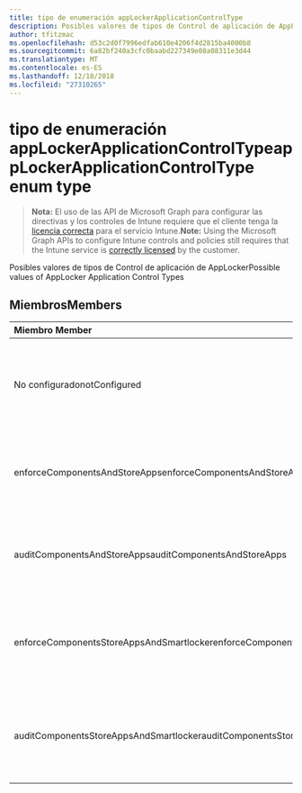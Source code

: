 ```yaml
---
title: tipo de enumeración appLockerApplicationControlType
description: Posibles valores de tipos de Control de aplicación de AppLocker
author: tfitzmac
ms.openlocfilehash: d53c2d0f7996edfab610e4206f4d2815ba4000b8
ms.sourcegitcommit: 6a82bf240a3cfc0baabd227349e08a08311e3d44
ms.translationtype: MT
ms.contentlocale: es-ES
ms.lasthandoff: 12/18/2018
ms.locfileid: "27310265"
---
```

# <a name="applockerapplicationcontroltype-enum-type"></a><span data-ttu-id="e25da-103">tipo de enumeración appLockerApplicationControlType</span><span class="sxs-lookup"><span data-stu-id="e25da-103">appLockerApplicationControlType enum type</span></span>

> <span data-ttu-id="e25da-104">**Nota:** El uso de las API de Microsoft Graph para configurar las directivas y los controles de Intune requiere que el cliente tenga la [licencia correcta](https://go.microsoft.com/fwlink/?linkid=839381) para el servicio Intune.</span><span class="sxs-lookup"><span data-stu-id="e25da-104">**Note:** Using the Microsoft Graph APIs to configure Intune controls and policies still requires that the Intune service is [correctly licensed](https://go.microsoft.com/fwlink/?linkid=839381) by the customer.</span></span>

<span data-ttu-id="e25da-105">Posibles valores de tipos de Control de aplicación de AppLocker</span><span class="sxs-lookup"><span data-stu-id="e25da-105">Possible values of AppLocker Application Control Types</span></span>
## <a name="members"></a><span data-ttu-id="e25da-106">Miembros</span><span class="sxs-lookup"><span data-stu-id="e25da-106">Members</span></span>
|<span data-ttu-id="e25da-107">Miembro	</span><span class="sxs-lookup"><span data-stu-id="e25da-107">Member</span></span>|<span data-ttu-id="e25da-108">Valor</span><span class="sxs-lookup"><span data-stu-id="e25da-108">Value</span></span>|<span data-ttu-id="e25da-109">Descripción</span><span class="sxs-lookup"><span data-stu-id="e25da-109">Description</span></span>|
|:---|:---|:---|
|<span data-ttu-id="e25da-110">No configurado</span><span class="sxs-lookup"><span data-stu-id="e25da-110">notConfigured</span></span>|<span data-ttu-id="e25da-111">0</span><span class="sxs-lookup"><span data-stu-id="e25da-111">0</span></span>|<span data-ttu-id="e25da-112">Valor predeterminado de dispositivo, no se ha seleccionado ningún tipo de Control de la aplicación.</span><span class="sxs-lookup"><span data-stu-id="e25da-112">Device default value, no Application Control type selected.</span></span>|
|<span data-ttu-id="e25da-113">enforceComponentsAndStoreApps</span><span class="sxs-lookup"><span data-stu-id="e25da-113">enforceComponentsAndStoreApps</span></span>|<span data-ttu-id="e25da-114">1</span><span class="sxs-lookup"><span data-stu-id="e25da-114">1</span></span>|<span data-ttu-id="e25da-115">Exigir la aplicación de las aplicaciones de componente y almacenamiento de Windows.</span><span class="sxs-lookup"><span data-stu-id="e25da-115">Enforce Windows component and store apps.</span></span>|
|<span data-ttu-id="e25da-116">auditComponentsAndStoreApps</span><span class="sxs-lookup"><span data-stu-id="e25da-116">auditComponentsAndStoreApps</span></span>|<span data-ttu-id="e25da-117">2</span><span class="sxs-lookup"><span data-stu-id="e25da-117">2</span></span>|<span data-ttu-id="e25da-118">Auditoría de aplicaciones de componente y almacenamiento de Windows.</span><span class="sxs-lookup"><span data-stu-id="e25da-118">Audit Windows component and store apps.</span></span>|
|<span data-ttu-id="e25da-119">enforceComponentsStoreAppsAndSmartlocker</span><span class="sxs-lookup"><span data-stu-id="e25da-119">enforceComponentsStoreAppsAndSmartlocker</span></span>|<span data-ttu-id="e25da-120">3</span><span class="sxs-lookup"><span data-stu-id="e25da-120">3</span></span>|<span data-ttu-id="e25da-121">Exigir la aplicación de componentes de Windows, almacenar aplicaciones y almacén inteligente.</span><span class="sxs-lookup"><span data-stu-id="e25da-121">Enforce Windows components, store apps and smart locker.</span></span>|
|<span data-ttu-id="e25da-122">auditComponentsStoreAppsAndSmartlocker</span><span class="sxs-lookup"><span data-stu-id="e25da-122">auditComponentsStoreAppsAndSmartlocker</span></span>|<span data-ttu-id="e25da-123">4</span><span class="sxs-lookup"><span data-stu-id="e25da-123">4</span></span>|<span data-ttu-id="e25da-124">Componentes de Windows de auditoría, almacenar aplicaciones y almacén inteligente.</span><span class="sxs-lookup"><span data-stu-id="e25da-124">Audit Windows components, store apps and smart locker.</span></span>|



